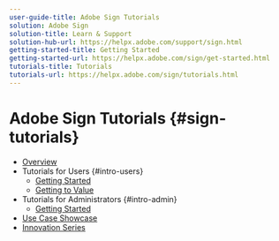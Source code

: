 ```yaml
---
user-guide-title: Adobe Sign Tutorials
solution: Adobe Sign
solution-title: Learn & Support
solution-hub-url: https://helpx.adobe.com/support/sign.html
getting-started-title: Getting Started
getting-started-url: https://helpx.adobe.com/sign/get-started.html
tutorials-title: Tutorials
tutorials-url: https://helpx.adobe.com/sign/tutorials.html
---
```


# Adobe Sign Tutorials {#sign-tutorials}

+ [Overview](overview.md)
+ Tutorials for Users {#intro-users}
  + [Getting Started](gettingstarted.md)
  + [Getting to Value](gettingtovalue.md)
+ Tutorials for Administrators {#intro-admin}
  + [Getting Started](administrators.md)
+ [Use Case Showcase](use-case-showcase.md)
+ [Innovation Series](innovationseries.md)


